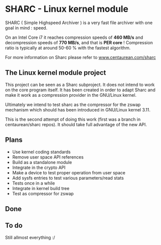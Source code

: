 SHARC - Linux kernel module
===========================

SHARC ( Simple Highspeed Archiver ) is a very fast file archiver with one goal in mind : speed. 

On an Intel Core i7 it reaches compression speeds of <b>460 MB/s</b> and decompression speeds of <b>770 MB/s</b>, and that is <b>PER core</b> !
Compression ratio is typically at around 50-60 % with the fastest algorithm.

For more information on Sharc please refer to www.centaurean.com/sharc

The Linux kernel module project
-------------------------------

This project can be seen as a Sharc subproject. It does not intend to work on the core program itself.
It has been created in order to adapt Sharc and make it work as a compression provider in the GNU/Linux kernel.

Ultimately we intend to test sharc as the compressor for the zswap mechanism which should has been introduced in GNU/Linux kernel 3.11.

This is the second attempt of doing this work (first was a branch in centaurean/sharc repos). It should take full advantage of the new API.

Plans
-----

* Use kernel coding standards
* Remove user space API references  
* Build as a standalone module
* Integrate in the crypto API  
* Make a device to test proper operation from user space
* Add sysfs entries to test various parameters/read stats    
* Tests once in a while
* Integrate in kernel build tree  
* Test as compressor for zswap  

Done
----

To do
-----

Still allmost everything :/
